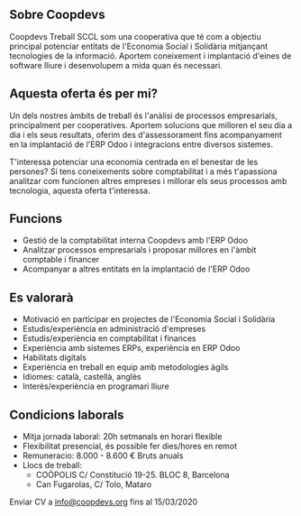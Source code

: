 ## Sobre Coopdevs

Coopdevs Treball SCCL som una cooperativa que té com a objectiu principal potenciar entitats de l'Economia Social i Solidària mitjançant tecnologies de la informació. Aportem coneixement i implantació d'eines de software lliure i desenvolupem a mida quan és necessari.

## Aquesta oferta és per mi?

Un dels nostres àmbits de treball és l'anàlisi de processos empresarials, principalment per cooperatives. Aportem solucions que milloren el seu dia a dia i els seus resultats, oferim des d'assessorament fins acompanyament en la implantació de l'ERP Odoo i integracions entre diversos sistemes.

T'interessa potenciar una economia centrada en el benestar de les persones? Si tens coneixements sobre comptabilitat i a més t'apassiona analitzar com funcionen altres empreses i millorar els seus processos amb tecnologia, aquesta oferta t'interessa.

## Funcions

* Gestió de la comptabilitat interna Coopdevs amb l'ERP Odoo
* Analitzar processos empresarials i proposar millores en l'àmbit comptable i financer
* Acompanyar a altres entitats en la implantació de l'ERP Odoo

## Es valorarà

* Motivació en participar en projectes de l'Economia Social i Solidària
* Estudis/experiència en administració d'empreses
* Estudis/experiència en comptabilitat i finances
* Experiència amb sistemes ERPs, experiència en ERP Odoo
* Habilitats digitals
* Experiència en treball en equip amb metodologies àgils
* Idiomes: català, castellà, anglès
* Interès/experiència en programari lliure

## Condicions laborals

* Mitja jornada laboral: 20h setmanals en horari flexible
* Flexibilitat presencial, és possible fer dies/hores en remot
* Remuneracio: 8.000 - 8.600 € Bruts anuals
* Llocs de treball:
  * COÒPOLIS C/ Constitució 19-25. BLOC 8, Barcelona
  * Can Fugarolas, C/ Tolo, Mataro

Enviar CV a [info@coopdevs.org](https://mailto:info@coopdevs.org) fins al 15/03/2020
